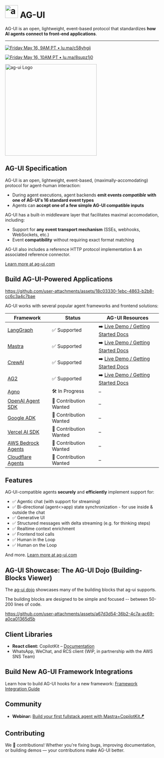 

# <img src="https://github.com/user-attachments/assets/ebc0dd08-8732-4519-9b6c-452ce54d8058" alt="ag-ui Logo" height="42px" /> AG-UI

AG-UI is an open, lightweight, event-based protocol that standardizes **how AI agents connect to front-end applications**.

---

[![Friday May 16,  9AM PT • lu.ma/c58yhgij](https://img.shields.io/badge/Friday%20May%2016%2C%20%209AM%20PT%20%E2%80%A2%20lu.ma%2Fc58yhgij-AG--UI%3A%20How%20to%20Bring%20AI%20Agents%20Into%20Frontend%20Applications-blue?style=for-the-badge)](https://lu.ma/c58yhgij)

[![Friday May 16, 10AM PT • lu.ma/8supz1j0](https://img.shields.io/badge/Friday%20May%2016%2C%2010AM%20PT%20%E2%80%A2%20lu.ma%2F8supz1j0-AG--UI%20Protocol%20Working%20Group%20%231-blue?style=for-the-badge)](https://lu.ma/8supz1j0)



<img src="https://github.com/user-attachments/assets/215227a5-9698-4d97-a46e-8904b95bfa08" alt="ag-ui Logo" height="300px" />



## AG-UI Specification

AG-UI is an open, lightweight, event-based, (maximally-accomodating) protocol for agent-human interaction:
* During agent executions, agent backends **emit events _compatible_ with one of AG-UI's 16 standard event types**
* Agents can **accept one of a few simple AG-UI compatible inputs**

AG-UI has a built-in middleware layer that facilitates maximal accomodation, including:
* Support for **any event transport mechanism** (SSEs, webhooks, WebSockets, etc.)
* Event **compatibility** without requiring exact format matching

AG-UI also includes a reference HTTP protocol implementation & an associated reference connector.


[Learn more at ag-ui.com](https://ag-ui.com)





## Build AG-UI-Powered Applications



https://github.com/user-attachments/assets/18c03330-1ebc-4863-b2b8-cc6c3a4c7bae




AG-UI works with several popular agent frameworks and frontend solutions:

| Framework | Status | AG-UI Resources |
|-----------|--------|-----------------|
| [LangGraph](https://www.langchain.com/langgraph) | ✅ Supported | ➡️ [Live Demo / Getting Started Docs](https://feature-viewer-langgraph.vercel.app/) |
| [Mastra](https://mastra.ai/) | ✅ Supported | ➡️ [Live Demo / Getting Started Docs](https://demo-viewer-five.vercel.app/) |
| [CrewAI](https://crewai.com/) | ✅ Supported | ➡️ [Live Demo / Getting Started Docs](https://docs.copilotkit.ai/crewai-crews) |
| [AG2](https://ag2.ai/) | ✅ Supported | ➡️ [Live Demo / Getting Started Docs](https://feature-viewer-ag2.vercel.app/) |
| [Agno](https://github.com/agno-agi/agno) | 🛠️ In Progress | – |
| [OpenAI Agent SDK](https://openai.github.io/openai-agents-python/) | 🤝 Contribution Wanted | – |
| [Google ADK](https://google.github.io/adk-docs/get-started/) | 🤝 Contribution Wanted | – |
| [Vercel AI SDK](https://github.com/vercel/ai) | 🤝 Contribution Wanted | – |
| [AWS Bedrock Agents](https://aws.amazon.com/bedrock/agents/) | 🤝 Contribution Wanted | – |
| [Cloudflare Agents](https://developers.cloudflare.com/agents/) | 🤝 Contribution Wanted | – |


## Features

AG-UI-compatible agents **securely** and **efficiently** implement support for:

- ✅ Agentic chat (with support for streaming)
- ✅ Bi-directional (agent<>app) state synchronization - for use inside & outside the chat
- ✅ Generative UI
- ✅ Structured messages with delta streaming (e.g. for thinking steps)  
- ✅ Realtime context enrichment
- ✅ Frontend tool calls
- ✅ Human in the Loop 
- ✅ Human on the Loop 

And more. [Learn more at ag-ui.com](https://ag-ui.com)

## AG-UI Showcase: The AG-UI Dojo (Building-Blocks Viewer)

The [ag-ui dojo](https://feature-viewer-langgraph.vercel.app/) showcases many of the building blocks that ag-ui supports.

The building blocks are designed to be simple and focused -- between 50-200 lines of code.


https://github.com/user-attachments/assets/a67d3d54-36b2-4c7a-ac69-a0ca01365d5b



## Client Libraries

- **React client:** CopilotKit – [Documentation](http://copilotkit.ai/docs)
- WhatsApp, WeChat, and RCS client (WIP, in partnership with the AWS SNS Team)

## Build New AG-UI Framework Integrations

Learn how to build AG-UI hooks for a new framework: [Framework Integration Guide](http://agui.com/build-hooks)


## Community

- **Webinar:** [Build your first fullstack agent with Mastra+CopilotKit🪁](https://lu.ma/yurxbj2m?tk=yXQfDc)

## Contributing

We 💜 contributions! Whether you're fixing bugs, improving documentation, or building demos — your contributions make AG-UI better.
